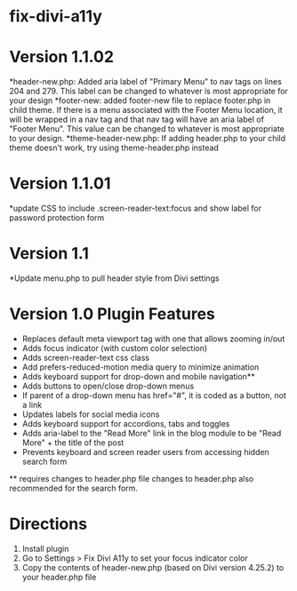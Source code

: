 # fix-divi-a11y

Version 1.1.02
======================================
*header-new.php: Added aria label of "Primary Menu" to nav tags on lines 204 and 279.  This label can be changed to whatever is most appropriate for your design
*footer-new: added footer-new file to replace footer.php in child theme.  If there is a menu associated with the Footer Menu location, it will be wrapped in a nav tag and that nav tag will have an aria label of "Footer Menu".  This value can be changed to whatever is most appropriate to your design.
*theme-header-new.php: If adding header.php to your child theme doesn't work, try using theme-header.php instead

Version 1.1.01
======================================
*update CSS to include .screen-reader-text:focus and show label for password protection form

Version 1.1
=======================================
*Update menu.php to pull header style from Divi settings

Version 1.0 Plugin Features
=========================================
* Replaces default meta viewport tag with one that allows zooming in/out
* Adds focus indicator (with custom color selection)
* Adds screen-reader-text css class
* Add prefers-reduced-motion media query to minimize animation
* Adds keyboard support for drop-down and mobile navigation**
* Adds buttons to open/close drop-down menus
* If parent of a drop-down menu has href="#", it is coded as a button, not a link
* Updates labels for social media icons
* Adds keyboard support for accordions, tabs and toggles
* Adds aria-label to the "Read More" link in the blog module to be "Read More" + the title of the post
* Prevents keyboard and screen reader users from accessing hidden search form

** requires changes to header.php file
changes to header.php also recommended for the search form.


Directions
====================================================
1. Install plugin
2. Go to Settings > Fix Divi A11y to set your focus indicator color
3. Copy the contents of header-new.php (based on Divi version 4.25.2) to your header.php file

